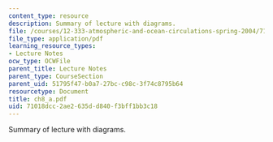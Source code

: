 ```yaml
---
content_type: resource
description: Summary of lecture with diagrams.
file: /courses/12-333-atmospheric-and-ocean-circulations-spring-2004/71018dcc2ae2635dd840f3bff1bb3c18_ch8_a.pdf
file_type: application/pdf
learning_resource_types:
- Lecture Notes
ocw_type: OCWFile
parent_title: Lecture Notes
parent_type: CourseSection
parent_uid: 51795f47-b0a7-27bc-c98c-3f74c8795b64
resourcetype: Document
title: ch8_a.pdf
uid: 71018dcc-2ae2-635d-d840-f3bff1bb3c18
---
```

Summary of lecture with diagrams.

